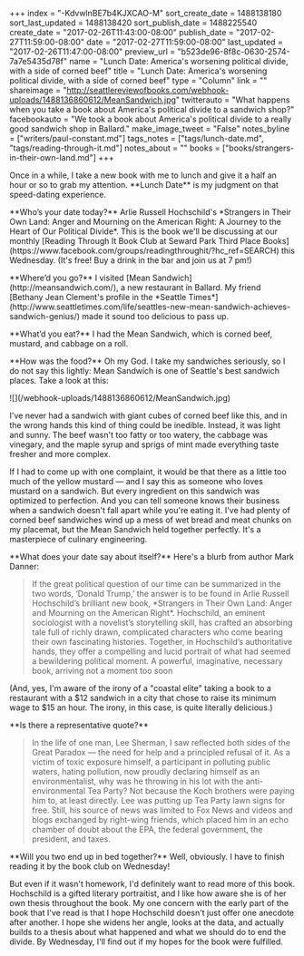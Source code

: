 +++
index = "-KdvwlnBE7b4KJXCAO-M"
sort_create_date = 1488138180
sort_last_updated = 1488138420
sort_publish_date = 1488225540
create_date = "2017-02-26T11:43:00-08:00"
publish_date = "2017-02-27T11:59:00-08:00"
date = "2017-02-27T11:59:00-08:00"
last_updated = "2017-02-26T11:47:00-08:00"
preview_url = "b523de96-8f8c-0630-2574-7a7e5435d78f"
name = "Lunch Date: America's worsening political divide, with a side of corned beef"
title = "Lunch Date: America's worsening political divide, with a side of corned beef"
type = "Column"
link = ""
shareimage = "http://seattlereviewofbooks.com/webhook-uploads/1488136860612/MeanSandwich.jpg"
twitterauto = "What happens when you take a book about America's political divide to a sandwich shop?"
facebookauto = "We took a book about America's political divide to a really good sandwich shop in Ballard."
make_image_tweet = "False"
notes_byline = ["writers/paul-constant.md"]
tags_notes = ["tags/lunch-date.md", "tags/reading-through-it.md"]
notes_about = ""
books = ["books/strangers-in-their-own-land.md"]
+++
<p class="intro">Once in a while, I take a new book with me to lunch and give it a half an hour or so to grab my attention. **Lunch Date** is my judgment on that speed-dating experience.</p>

<p class="noindent">**Who’s your date today?** Arlie Russell Hochschild's *Strangers in Their Own Land: Anger and Mourning on the American Right: A Journey to the Heart of Our Political Divide*. This is the book we'll be discussing at our monthly [Reading Through It Book Club at Seward Park Third Place Books](https://www.facebook.com/groups/readingthroughit/?hc_ref=SEARCH) this Wednesday. (It's free! Buy a drink in the bar and join us at 7 pm!)</p>

<p class="noindent">**Where’d you go?** I visited [Mean Sandwich](http://meansandwich.com/), a new restaurant in Ballard. My friend [Bethany Jean Clement's profile in the *Seattle Times*](http://www.seattletimes.com/life/seattles-new-mean-sandwich-achieves-sandwich-genius/) made it sound too delicious to pass up.</p>

<p class="noindent">**What’d you eat?** I had the Mean Sandwich, which is corned beef, mustard, and cabbage on a roll.</p>

<p class="noindent">**How was the food?** Oh my God. I take my sandwiches seriously, so I do not say this lightly: Mean Sandwich is one of Seattle's best sandwich places. Take a look at this:</p>

<p class="image">![](/webhook-uploads/1488136860612/MeanSandwich.jpg)</p>

I've never had a sandwich with giant cubes of corned beef like this, and in the wrong hands this kind of thing could be inedible. Instead, it was light and sunny. The beef wasn't too fatty or too watery, the cabbage was vinegary, and the maple syrup and sprigs of mint made everything taste fresher and more complex. 

If I had to come up with one complaint, it would be that there as a little too much of the yellow mustard — and I say this as someone who loves mustard on a sandwich. But every ingredient on this sandwich was optimized to perfection. And you can tell someone knows their business when a sandwich doesn't fall apart while you're eating it. I've had plenty of corned beef sandwiches wind up a mess of wet bread and meat chunks on my placemat, but the Mean Sandwich held together perfectly. It's a masterpiece of culinary engineering.

<p class="noindent">**What does your date say about itself?** Here's a blurb from author Mark Danner:</p>

<blockquote>If the great political question of our time can be summarized in the two words, ‘Donald Trump,’ the answer is to be found in Arlie Russell Hochschild’s brilliant new book, *Strangers in Their Own Land: Anger and Mourning on the American Right*. Hochschild, an eminent sociologist with a novelist’s storytelling skill, has crafted an absorbing tale full of richly drawn, complicated characters who come bearing their own fascinating histories. Together, in Hochschild’s authoritative hands, they offer a compelling and lucid portrait of what had seemed a bewildering political moment. A powerful, imaginative, necessary book, arriving not a moment too soon</blockquote>

(And, yes, I'm aware of the irony of a "coastal elite" taking a book to a restaurant with a $12 sandwich in a city that chose to raise its minimum wage to $15 an hour. The irony, in this case, is quite literally delicious.)

<p class="noindent">**Is there a representative quote?** </p>

<blockquote>In the life of one man, Lee Sherman, I saw reflected both sides of the Great Paradox — the need for help and a principled refusal of it. As a victim of toxic exposure himself, a participant in polluting public waters, hating pollution, now proudly declaring himself as an environmentalist, why was he throwing in his lot with the anti-environmental Tea Party? Not because the Koch brothers were paying him to, at least directly. Lee was putting up Tea Party lawn signs for free. Still, his source of news was limited to Fox News and videos and blogs exchanged by right-wing friends, which placed him in an echo chamber of doubt about the EPA, the federal government, the president, and taxes.</blockquote>

<p class="noindent">**Will you two end up in bed together?** Well, obviously. I have to finish reading it by the book club on Wednesday!</p>

But even if it wasn't homework, I'd definitely want to read more of this book. Hochschild is a gifted literary portraitist, and I like how aware she is of her own thesis throughout the book. My one concern with the early part of the book that I've read is that I hope Hochschild doesn't just offer one anecdote after another. I hope she widens her angle, looks at the data, and actually builds to a thesis about what happened and what we should do to end the divide. By Wednesday, I'll find out if my hopes for the book were fulfilled.
